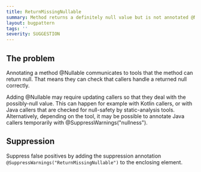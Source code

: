 ```yaml
---
title: ReturnMissingNullable
summary: Method returns a definitely null value but is not annotated @Nullable
layout: bugpattern
tags: ''
severity: SUGGESTION
---
```


<!--
*** AUTO-GENERATED, DO NOT MODIFY ***
To make changes, edit the @BugPattern annotation or the explanation in docs/bugpattern.
-->


## The problem
Annotating a method @Nullable communicates to tools that the method can return null. That means they can check that callers handle a returned null correctly.

Adding @Nullable may require updating callers so that they deal with the possibly-null value. This can happen for example with Kotlin callers, or with Java callers that are checked for null-safety by static-analysis tools. Alternatively, depending on the tool, it may be possible to annotate Java callers temporarily with @SuppressWarnings("nullness").

## Suppression
Suppress false positives by adding the suppression annotation `@SuppressWarnings("ReturnMissingNullable")` to the enclosing element.
